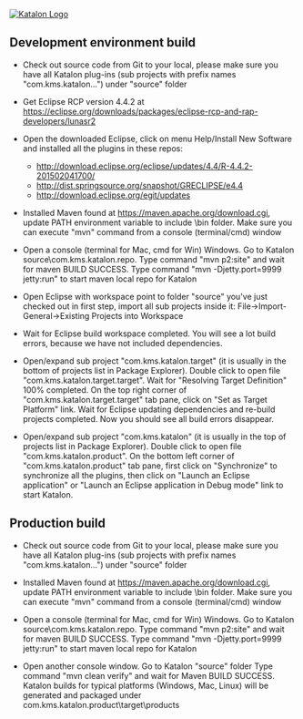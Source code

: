 [![Katalon Logo](http://katalon.kms-technology.com/assets/images/katalon_logo.png)](http://katalon.kms-technology.com)
##  Development environment build
- Check out source code from Git to your local, please make sure you have all Katalon plug-ins (sub projects with prefix names "com.kms.katalon...") under "source" folder

- Get Eclipse RCP version 4.4.2 at https://eclipse.org/downloads/packages/eclipse-rcp-and-rap-developers/lunasr2

- Open the downloaded Eclipse, click on menu Help/Install New Software and installed all the plugins in these repos:
  + http://download.eclipse.org/eclipse/updates/4.4/R-4.4.2-201502041700/
  + http://dist.springsource.org/snapshot/GRECLIPSE/e4.4
  + http://download.eclipse.org/egit/updates

- Installed Maven found at https://maven.apache.org/download.cgi, update PATH environment variable to include <Maven Home>\bin folder. Make sure you can execute "mvn" command from a console (terminal/cmd) window

- Open a console (terminal for Mac, cmd for Win) Windows.
  Go to Katalon source\com.kms.katalon.repo.
  Type command "mvn p2:site" and wait for maven BUILD SUCCESS. 
  Type command "mvn -Djetty.port=9999 jetty:run" to start maven local repo for Katalon

- Open Eclipse with workspace point to folder "source" you've just checked out in first step, import all sub projects inside it: File->Import-General->Existing Projects into Workspace

- Wait for Eclipse build workspace completed. You will see a lot build errors, because we have not included dependencies. 

- Open/expand sub project "com.kms.katalon.target" (it is usually in the bottom of projects list in Package Explorer). 
  Double click to open file "com.kms.katalon.target.target".
  Wait for "Resolving Target Definition" 100% completed.
  On the top right corner of "com.kms.katalon.target.target" tab pane, click on "Set as Target Platform" link.
  Wait for Eclipse updating dependencies and re-build projects completed. Now you should see all build errors disappear.
  
- Open/expand sub project "com.kms.katalon" (it is usually in the top of projects list in Package Explorer).
  Double click to open file "com.kms.katalon.product". 
  On the bottom left corner of "com.kms.katalon.product" tab pane, first click on "Synchronize" to synchronize all the plugins, then click on "Launch an Eclipse application" or "Launch an Eclipse application in Debug mode" link to start Katalon.

## Production build
- Check out source code from Git to your local, please make sure you have all Katalon plug-ins (sub projects with prefix names "com.kms.katalon...") under "source" folder

- Installed Maven found at https://maven.apache.org/download.cgi, update PATH environment variable to include <Maven Home>\bin folder. Make sure you can execute "mvn" command from a console (terminal/cmd) window

- Open a console (terminal for Mac, cmd for Win) Windows.
  Go to Katalon source\com.kms.katalon.repo. 
  Type command "mvn p2:site" and wait for maven BUILD SUCCESS. 
  Type command "mvn -Djetty.port=9999 jetty:run" to start maven local repo for Katalon

- Open another console window. 
  Go to Katalon "source" folder
  Type command "mvn clean verify" and wait for Maven BUILD SUCCESS.
  Katalon builds for typical platforms (Windows, Mac, Linux) will be generated and packaged under com.kms.katalon.product\target\products
  
